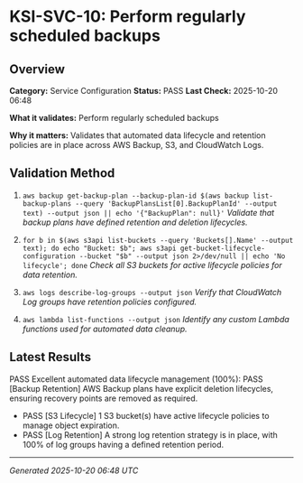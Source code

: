 # KSI-SVC-10: Perform regularly scheduled backups

## Overview

**Category:** Service Configuration
**Status:** PASS
**Last Check:** 2025-10-20 06:48

**What it validates:** Perform regularly scheduled backups

**Why it matters:** Validates that automated data lifecycle and retention policies are in place across AWS Backup, S3, and CloudWatch Logs.

## Validation Method

1. `aws backup get-backup-plan --backup-plan-id $(aws backup list-backup-plans --query 'BackupPlansList[0].BackupPlanId' --output text) --output json || echo '{"BackupPlan": null}'`
   *Validate that backup plans have defined retention and deletion lifecycles.*

2. `for b in $(aws s3api list-buckets --query 'Buckets[].Name' --output text); do echo "Bucket: $b"; aws s3api get-bucket-lifecycle-configuration --bucket "$b" --output json 2>/dev/null || echo 'No lifecycle'; done`
   *Check all S3 buckets for active lifecycle policies for data retention.*

3. `aws logs describe-log-groups --output json`
   *Verify that CloudWatch Log groups have retention policies configured.*

4. `aws lambda list-functions --output json`
   *Identify any custom Lambda functions used for automated data cleanup.*

## Latest Results

PASS Excellent automated data lifecycle management (100%): PASS [Backup Retention] AWS Backup plans have explicit deletion lifecycles, ensuring recovery points are removed as required.
- PASS [S3 Lifecycle] 1 S3 bucket(s) have active lifecycle policies to manage object expiration.
- PASS [Log Retention] A strong log retention strategy is in place, with 100% of log groups having a defined retention period.

---
*Generated 2025-10-20 06:48 UTC*